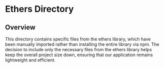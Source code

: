 # Ethers Directory

## Overview

This directory contains specific files from the ethers library, which have been manually imported rather than installing the entire library via npm. The decision to include only the necessary files from the ethers library helps keep the overall project size down, ensuring that our application remains lightweight and efficient.